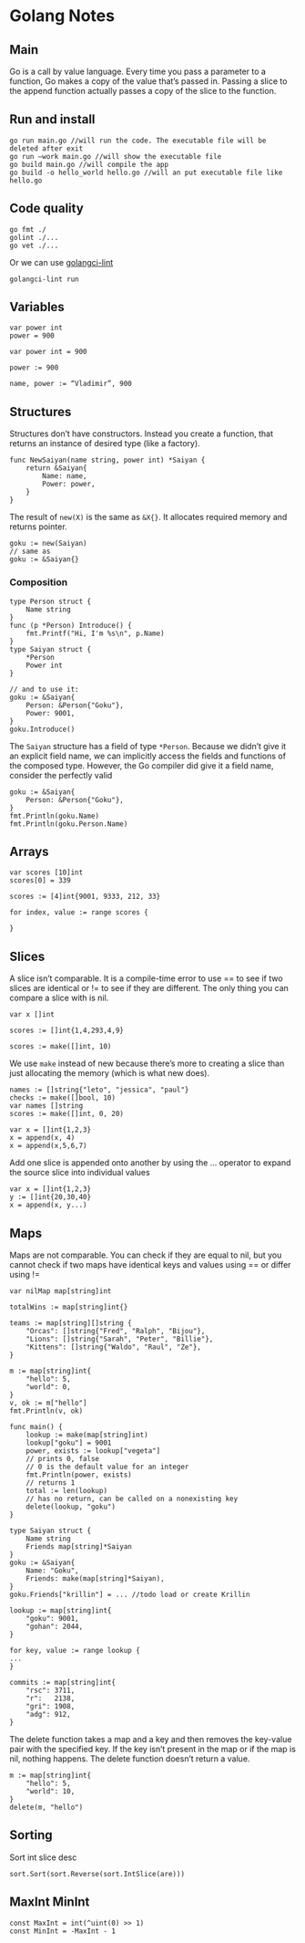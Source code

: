 # Golang Notes

## Main
Go is a call by value language. Every time you pass a parameter to a function, Go makes a copy of the value that’s passed in. Passing a slice to the append function actually passes a copy of the slice to the function.

## Run and install
```shell
go run main.go //will run the code. The executable file will be deleted after exit
go run —work main.go //will show the executable file
go build main.go //will compile the app
go build -o hello_world hello.go //will an put executable file like hello.go
```

## Code quality
```shell
go fmt ./
golint ./...
go vet ./...
```
Or we can use [golangci-lint](https://golangci-lint.run/usage/install/)
```shell
golangci-lint run
```

## Variables
```golang
var power int
power = 900 
```
```golang
var power int = 900
```
```golang
power := 900
```
```golang
name, power := “Vladimir”, 900
```

## Structures
Structures don’t have constructors.
Instead you create a function, that returns an instance of desired type (like a factory). 

```golang
func NewSaiyan(name string, power int) *Saiyan {
	return &Saiyan{
		Name: name,
		Power: power,
	}
}
```

The result of `new(X)` is the same as `&X{}`. It allocates required memory and returns pointer.

```golang
goku := new(Saiyan)
// same as
goku := &Saiyan{}
```

### Composition
```golang
type Person struct {
	Name string
}
func (p *Person) Introduce() {
	fmt.Printf("Hi, I'm %s\n", p.Name)
}
type Saiyan struct {
	*Person
	Power int
}

// and to use it:
goku := &Saiyan{
	Person: &Person{"Goku"},
	Power: 9001,
}
goku.Introduce()
```

The `Saiyan` structure has a field of type `*Person`. Because we didn’t give it an explicit field name, we can implicitly
access the fields and functions of the composed type. However, the Go compiler did give it a field name, consider the
perfectly valid
```golang
goku := &Saiyan{
	Person: &Person{"Goku"},
}
fmt.Println(goku.Name)
fmt.Println(goku.Person.Name)
```

## Arrays
```golang
var scores [10]int
scores[0] = 339
```
```golang
scores := [4]int{9001, 9333, 212, 33}
```
```golang
for index, value := range scores {

}
```

## Slices
A slice isn’t comparable. It is a compile-time error to use == to see if two slices are identical or != to see if they are different. The only thing you can compare a slice with is nil.
```golang
var x []int
```
```golang
scores := []int{1,4,293,4,9}
```
```golang
scores := make([]int, 10)
```
We use `make` instead of new because there’s more to creating a slice than just allocating the memory (which is what new does).

```golang
names := []string{"leto", "jessica", "paul"}
checks := make([]bool, 10)
var names []string
scores := make([]int, 0, 20)
```
```golang
var x = []int{1,2,3}
x = append(x, 4)
x = append(x,5,6,7)
```
Add one slice is appended onto another by using the … operator to expand the source slice into individual values
```golang
var x = []int{1,2,3}
y := []int{20,30,40}
x = append(x, y...)
```

## Maps
Maps are not comparable. You can check if they are equal to nil, but you cannot check if two maps have identical keys and values using == or differ using !=
```golang
var nilMap map[string]int
```
```golang
totalWins := map[string]int{}
```
```golang
teams := map[string][]string {
	"Orcas": []string{"Fred", "Ralph", "Bijou"},
	"Lions": []string{"Sarah", "Peter", "Billie"},
	"Kittens": []string{"Waldo", "Raul", "Ze"},
}
```
```golang
m := map[string]int{
	"hello": 5,
	"world": 0,
}
v, ok := m["hello"]
fmt.Println(v, ok)
```
```golang
func main() {
	lookup := make(map[string]int)
	lookup["goku"] = 9001
	power, exists := lookup["vegeta"]
	// prints 0, false
	// 0 is the default value for an integer
	fmt.Println(power, exists)
	// returns 1
	total := len(lookup)
	// has no return, can be called on a nonexisting key
	delete(lookup, "goku")
}
```

```golang
type Saiyan struct {
	Name string
	Friends map[string]*Saiyan
}
goku := &Saiyan{
	Name: "Goku",
	Friends: make(map[string]*Saiyan),
}
goku.Friends["krillin"] = ... //todo load or create Krillin
```
```golang
lookup := map[string]int{
	"goku": 9001,
	"gohan": 2044,
}
```
```golang
for key, value := range lookup {
...
}
```
```golang
commits := map[string]int{
    "rsc": 3711,
    "r":   2138,
    "gri": 1908,
    "adg": 912,
}
```
The delete function takes a map and a key and then removes the key-value pair with the specified key. If the key isn’t present in the map or if the map is nil, nothing happens. The delete function doesn’t return a value.
```golang
m := map[string]int{
	"hello": 5,
	"world": 10,
}
delete(m, "hello")
```

## Sorting
Sort int slice desc
```golang
sort.Sort(sort.Reverse(sort.IntSlice(are)))
```

## MaxInt MinInt
```golang
const MaxInt = int(^uint(0) >> 1)
const MinInt = -MaxInt - 1
```